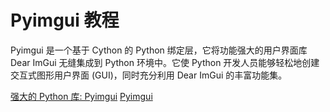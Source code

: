# Pyimgui 教程

<show-structure depth="3"/>

Pyimgui 是一个基于 Cython 的 Python 绑定层，它将功能强大的用户界面库 Dear ImGui 无缝集成到 Python 环境中。它使 Python 开发人员能够轻松地创建交互式图形用户界面 (GUI)，同时充分利用 Dear ImGui 的丰富功能集。

<seealso>
<category ref="ref_docs">
    <a href="https://mp.weixin.qq.com/s/k94XORgUFnL788vgM4ygPg">强大的 Python 库: Pyimgui</a>
</category>
<category ref="ref_github">
    <a href="https://github.com/pyimgui/pyimgui">Pyimgui</a>
</category>
<category ref="ref_issues">
</category>
<category ref="ref_hf">
</category>
<category ref="ref_ms">
</category>
</seealso>
